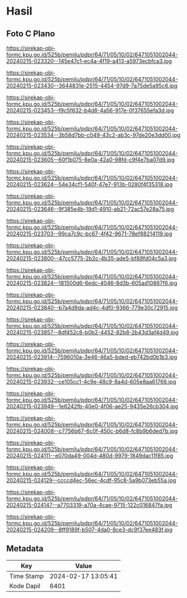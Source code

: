 # Hasil

## Foto C Plano

https://sirekap-obj-formc.kpu.go.id/525b/pemilu/pdpr/64/71/05/10/02/6471051002044-20240215-023320--145e47c1-ec4a-4f19-a413-a5973ecbfca3.jpg

https://sirekap-obj-formc.kpu.go.id/525b/pemilu/pdpr/64/71/05/10/02/6471051002044-20240215-023430--3644831e-2515-4454-97d9-7a75de5a95c6.jpg

https://sirekap-obj-formc.kpu.go.id/525b/pemilu/pdpr/64/71/05/10/02/6471051002044-20240215-023453--f9c5f632-b4d8-4a56-917e-0f37655efa3d.jpg

https://sirekap-obj-formc.kpu.go.id/525b/pemilu/pdpr/64/71/05/10/02/6471051002044-20240215-023534--3b58d7bb-c049-43c2-ab3c-97de20e3dd00.jpg

https://sirekap-obj-formc.kpu.go.id/525b/pemilu/pdpr/64/71/05/10/02/6471051002044-20240215-023605--60f1b075-8e0a-42a0-98fd-c9f4e7ba07d9.jpg

https://sirekap-obj-formc.kpu.go.id/525b/pemilu/pdpr/64/71/05/10/02/6471051002044-20240215-023624--54e34cf1-540f-47e7-913b-0280f4f35318.jpg

https://sirekap-obj-formc.kpu.go.id/525b/pemilu/pdpr/64/71/05/10/02/6471051002044-20240215-023646--9f385e4b-19d1-4910-ab21-72ac57e28a75.jpg

https://sirekap-obj-formc.kpu.go.id/525b/pemilu/pdpr/64/71/05/10/02/6471051002044-20240215-023703--99ca7c9c-bc67-4f42-9671-78ef88214119.jpg

https://sirekap-obj-formc.kpu.go.id/525b/pemilu/pdpr/64/71/05/10/02/6471051002044-20240215-023800--47cc5775-2b2c-4b35-ade5-bf88fd04c5a3.jpg

https://sirekap-obj-formc.kpu.go.id/525b/pemilu/pdpr/64/71/05/10/02/6471051002044-20240215-023824--181500d6-6edc-4046-8d3b-605ad10867f6.jpg

https://sirekap-obj-formc.kpu.go.id/525b/pemilu/pdpr/64/71/05/10/02/6471051002044-20240215-023840--b7a4d9da-ad4c-4df0-9366-779e30c72915.jpg

https://sirekap-obj-formc.kpu.go.id/525b/pemilu/pdpr/64/71/05/10/02/6471051002044-20240215-023857--8df452c8-b0b2-4452-82b8-2b43d3af4d49.jpg

https://sirekap-obj-formc.kpu.go.id/525b/pemilu/pdpr/64/71/05/10/02/6471051002044-20240215-023914--7596010a-3e46-46a5-bded-eb742bd0b1b3.jpg

https://sirekap-obj-formc.kpu.go.id/525b/pemilu/pdpr/64/71/05/10/02/6471051002044-20240215-023932--ce105cc1-4c9e-48c9-8a4d-605e8aa61766.jpg

https://sirekap-obj-formc.kpu.go.id/525b/pemilu/pdpr/64/71/05/10/02/6471051002044-20240215-023949--1e6242fb-40e0-4f06-ae25-9435e26cb304.jpg

https://sirekap-obj-formc.kpu.go.id/525b/pemilu/pdpr/64/71/05/10/02/6471051002044-20240215-024008--c7756b67-6c0f-450c-b6d8-fc8b9b6ded7b.jpg

https://sirekap-obj-formc.kpu.go.id/525b/pemilu/pdpr/64/71/05/10/02/6471051002044-20240215-024111--e070da49-004d-480d-9979-1849dac11f85.jpg

https://sirekap-obj-formc.kpu.go.id/525b/pemilu/pdpr/64/71/05/10/02/6471051002044-20240215-024129--ccccd4ec-56ec-4cdf-95c8-5a9b073eb55a.jpg

https://sirekap-obj-formc.kpu.go.id/525b/pemilu/pdpr/64/71/05/10/02/6471051002044-20240215-024147--a7703319-a70a-4cae-9715-122c016847fa.jpg

https://sirekap-obj-formc.kpu.go.id/525b/pemilu/pdpr/64/71/05/10/02/6471051002044-20240215-024209--8ff9189f-b507-4da0-8ce3-dc9f37ee483f.jpg


## Metadata

| Key        | Value               |
| ---------- | ------------------- |
| Time Stamp | 2024-02-17 13:05:41 |
| Kode Dapil | 6401                |



